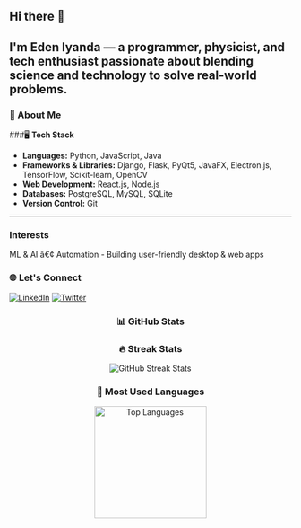 ## Hi there 👋

I'm **Eden Iyanda** — a programmer, physicist, and tech enthusiast passionate about blending science and technology to solve real-world problems.
---
### 🚀 About Me
<!--
- 🖥️ **Core Skills**:
  - **Languages**: Python, JavaScript, Java
  - **Frameworks & Libraries**: Django, Flask, PyQt5, JavaFX, Electron.js, TensorFlow, Scikit-learn, OpenCV
  - **Web Development**: Exploring React.js and Node.js
  - **Databases**: PostgreSQL, MySQL, SQLite
  - **Version Control**: Git
- 🤖 **Interests**:
  - Machine learning and AI
  - Automation
  - Building intuitive, user-friendly applications (Desktop and Web)
-->
###🖥️ **Tech Stack**  
-  **Languages:** Python, JavaScript, Java  
-  **Frameworks & Libraries:** Django, Flask, PyQt5, JavaFX, Electron.js, TensorFlow, Scikit-learn, OpenCV  
-  **Web Development:** React.js, Node.js  
-  **Databases:** PostgreSQL, MySQL, SQLite  
-  **Version Control:** Git

---

### **Interests**  
  ML & AI â€¢ Automation - Building user-friendly desktop & web apps

### 🌐 Let's Connect
<!-- 
  [![GitHub](https://img.shields.io/badge/GitHub-000?style=for-the-badge&logo=github)](https://github.com/edeniyanda) 
-->
[![LinkedIn](https://img.shields.io/badge/LinkedIn-0077B5?style=for-the-badge&logo=linkedin&logoColor=white)](https://www.linkedin.com/in/edeniyanda/) 
[![Twitter](https://img.shields.io/badge/Twitter-1DA1F2?style=for-the-badge&logo=twitter&logoColor=white)](https://twitter.com/EdenTechie) 
<!-- 
  [![Instagram](https://img.shields.io/badge/Instagram-E4405F?style=for-the-badge&logo=instagram&logoColor=white)](https://www.instagram.com/edeniyanda/)
-->



<div align="center">

### 📊 GitHub Stats


  
### 🔥 Streak Stats
![GitHub Streak Stats](https://github-readme-streak-stats.herokuapp.com/?user=edeniyanda&theme=dark&hide_border=true)


### 🎨 Most Used Languages
<img src="https://github-readme-stats.vercel.app/api/top-langs/?username=edeniyanda&layout=donut&langs_count=6&theme=dark" alt="Top Languages" height="200">

</div>




